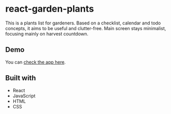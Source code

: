 # react-garden-plants

This is a plants list for gardeners. Based on a checklist, calendar and todo concepts, it aims to be useful and clutter-free. Main screen stays minimalist, focusing mainly on harvest countdown.

## Demo

You can [check the app here](https://mateuszurban.github.io/react-garden-plants/).

## Built with

- React
- JavaScript
- HTML
- CSS
